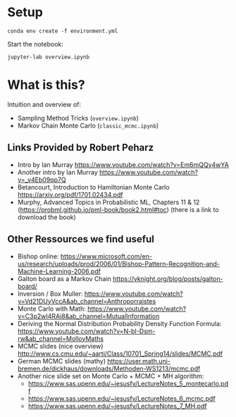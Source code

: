 # Setup

```
conda env create -f environment.yml
```

Start the notebook:
```
jupyter-lab overview.ipynb
```
# What is this?

Intuition and overview of:
* Sampling Method Tricks (`overview.ipynb`)
* Markov Chain Monte Carlo (`classic_mcmc.ipynb`)


## Links Provided by Robert Peharz
* Intro by Ian Murray https://www.youtube.com/watch?v=Em6mQQy4wYA
* Another intro by Ian Murray https://www.youtube.com/watch?v=_v4Eb09qp7Q
* Betancourt, Introduction to Hamiltonian Monte Carlo https://arxiv.org/pdf/1701.02434.pdf
* Murphy, Advanced Topics in Probabilistic ML, Chapters 11 & 12 (https://probml.github.io/pml-book/book2.html#toc) (there is a link to download the book)


## Other Ressources we find useful
* Bishop online: https://www.microsoft.com/en-us/research/uploads/prod/2006/01/Bishop-Pattern-Recognition-and-Machine-Learning-2006.pdf
* Galton board as a Markov Chain https://vknight.org/blog/posts/galton-board/
* Inversion / Box Muller: https://www.youtube.com/watch?v=Vd21DUyVccA&ab_channel=Anthroporraistes
* Monte Carlo with Math: https://www.youtube.com/watch?v=C3p2wI4RAi8&ab_channel=MutualInformation
* Deriving the Normal Distribution Probability Density Function Formula: https://www.youtube.com/watch?v=N-bI-Dsm-rw&ab_channel=MolloyMaths
* MCMC slides (nice overview) http://www.cs.cmu.edu/~aarti/Class/10701_Spring14/slides/MCMC.pdf
* German MCMC slides (mathy) https://user.math.uni-bremen.de/dickhaus/downloads/Methoden-WS1213/mcmc.pdf
* Another nice slide set on Monte Carlo + MCMC + MH algorithm:
    * https://www.sas.upenn.edu/~jesusfv/LectureNotes_5_montecarlo.pdf
    * https://www.sas.upenn.edu/~jesusfv/LectureNotes_6_mcmc.pdf
    * https://www.sas.upenn.edu/~jesusfv/LectureNotes_7_MH.pdf